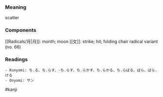 ### Meaning

scatter

### Components

[[Radicals/月|月]]: month; moon [[攵]]: strike; hit; folding chair radical variant (no. 66)

### Readings

```
- Kunyomi: ち.る、ち.らす、-ち.らす、ち.らかす、ち.らかる、ち.らばる、ばら、ばら.ける
- Onyomi: サン
```

#kanji